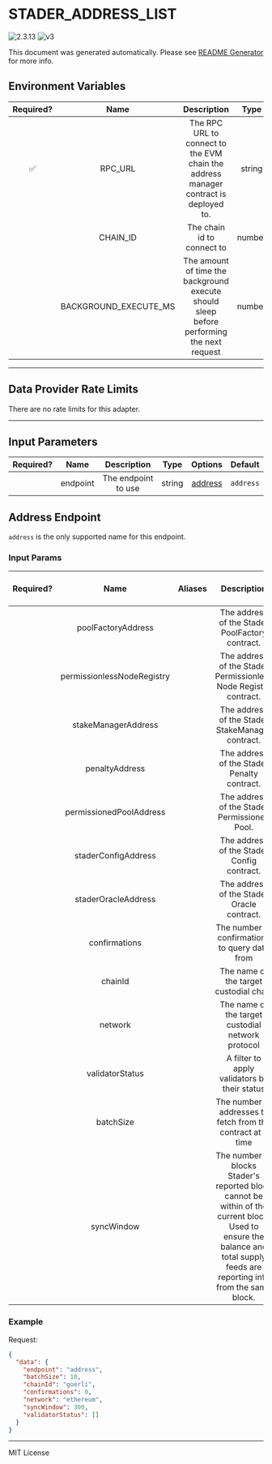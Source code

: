 # STADER_ADDRESS_LIST

![2.3.13](https://img.shields.io/github/package-json/v/smartcontractkit/external-adapters-js?filename=packages/sources/stader-address-list/package.json) ![v3](https://img.shields.io/badge/framework%20version-v3-blueviolet)

This document was generated automatically. Please see [README Generator](../../scripts#readme-generator) for more info.

## Environment Variables

| Required? |         Name          |                                        Description                                        |  Type  | Options | Default |
| :-------: | :-------------------: | :---------------------------------------------------------------------------------------: | :----: | :-----: | :-----: |
|    ✅     |        RPC_URL        |   The RPC URL to connect to the EVM chain the address manager contract is deployed to.    | string |         |         |
|           |       CHAIN_ID        |                                The chain id to connect to                                 | number |         |   `1`   |
|           | BACKGROUND_EXECUTE_MS | The amount of time the background execute should sleep before performing the next request | number |         | `10000` |

---

## Data Provider Rate Limits

There are no rate limits for this adapter.

---

## Input Parameters

| Required? |   Name   |     Description     |  Type  |           Options            |  Default  |
| :-------: | :------: | :-----------------: | :----: | :--------------------------: | :-------: |
|           | endpoint | The endpoint to use | string | [address](#address-endpoint) | `address` |

## Address Endpoint

`address` is the only supported name for this endpoint.

### Input Params

| Required? |            Name            | Aliases |                                                                                  Description                                                                                  |   Type   |       Options       |  Default   | Depends On | Not Valid With |
| :-------: | :------------------------: | :-----: | :---------------------------------------------------------------------------------------------------------------------------------------------------------------------------: | :------: | :-----------------: | :--------: | :--------: | :------------: |
|           |     poolFactoryAddress     |         |                                                                The address of the Stader PoolFactory contract.                                                                |  string  |                     |            |            |                |
|           | permissionlessNodeRegistry |         |                                                       The address of the Stader Permissionless Node Registry contract.                                                        |  string  |                     |            |            |                |
|           |    stakeManagerAddress     |         |                                                               The address of the Stader StakeManager contract.                                                                |  string  |                     |            |            |                |
|           |       penaltyAddress       |         |                                                                  The address of the Stader Penalty contract.                                                                  |  string  |                     |            |            |                |
|           |  permissionedPoolAddress   |         |                                                                 The address of the Stader Permissioned Pool.                                                                  |  string  |                     |            |            |                |
|           |    staderConfigAddress     |         |                                                                  The address of the Stader Config contract.                                                                   |  string  |                     |            |            |                |
|           |    staderOracleAddress     |         |                                                                  The address of the Stader Oracle contract.                                                                   |  string  |                     |            |            |                |
|           |       confirmations        |         |                                                                The number of confirmations to query data from                                                                 |  number  |                     |            |            |                |
|           |          chainId           |         |                                                                    The name of the target custodial chain                                                                     |  string  | `goerli`, `mainnet` | `mainnet`  |            |                |
|           |          network           |         |                                                               The name of the target custodial network protocol                                                               |  string  |     `ethereum`      | `ethereum` |            |                |
|           |      validatorStatus       |         |                                                                 A filter to apply validators by their status                                                                  | string[] |                     |            |            |                |
|           |         batchSize          |         |                                                         The number of addresses to fetch from the contract at a time                                                          |  number  |                     |    `10`    |            |                |
|           |         syncWindow         |         | The number of blocks Stader's reported block cannot be within of the current block. Used to ensure the balance and total supply feeds are reporting info from the same block. |  number  |                     |   `300`    |            |                |

### Example

Request:

```json
{
  "data": {
    "endpoint": "address",
    "batchSize": 10,
    "chainId": "goerli",
    "confirmations": 0,
    "network": "ethereum",
    "syncWindow": 300,
    "validatorStatus": []
  }
}
```

---

MIT License
